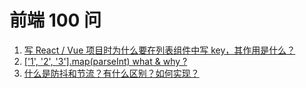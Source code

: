 # 前端 100 问

1. [写 React / Vue 项目时为什么要在列表组件中写 key，其作用是什么？](https://github.com/zxf4399/interview/issues/49)
2. [['1', '2', '3'].map(parseInt) what & why ?](https://github.com/Advanced-Frontend/Daily-Interview-Question/issues/50)
3. [什么是防抖和节流？有什么区别？如何实现？](https://github.com/zxf4399/fe-interview/issues/5)
